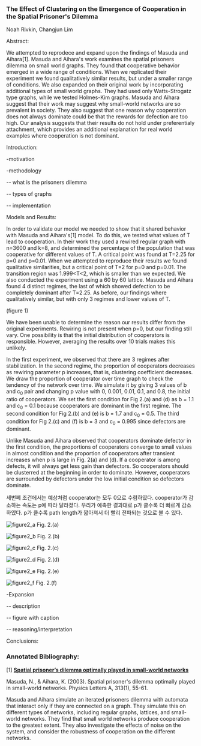 ### The Effect of Clustering on the Emergence of Cooperation in the Spatial Prisoner's Dilemma

Noah Rivkin, Changjun Lim

Abstract:

We attempted to reprodece and expand upon the findings of Masuda and Aihara[1]. Masuda and Aihara's work examines the spatial prisoners dilemma on small world graphs. They found that cooperative behavior emerged in a wide range of conditions. When we replicated their experiment we found qualitatively similar results, but under a smaller range of conditions. We also expanded on their original work by incorporating additional types of small world graphs. They had used only Watts-Strogatz type graphs, while we tested Holmes-Kim graphs. Masuda and Aihara suggest that their work may suggest why small-world networks are so prevalent in society. They also suggest that one reason why cooperation does not always dominate could be that the rewards for defection are too high. Our analysis suggests that their results do not hold under preferentialy attachment, which provides an additional explanation for real world examples where cooperation is not dominant.


Introduction:



-motivation



-methodology

-- what is the prisoners dilemma

-- types of graphs

-- implementation

Models and Results:

In order to validate our model we needed to show that it shared behavior with Masuda and Aihara's[1] model. To do this, we tested what values of T lead to cooperation. In their work they used a rewired regular graph with n=3600 and k=8, and determined the percentage of the population that was cooperative for different values of T. A critical point was found at T=2.25 for p=0 and p=0.01. When we attempted to reproduce their results we found qualitative similarities, but a critical point of T=2 for p=0 and p=0.01. The transition region was 1.999<T<2, which is smaller than we expected. We also conducted the experiment using a 60 by 60 lattice. Masuda and Aihara found 4 distinct regimes, the last of which showed defection to be completely dominant after T=2.25. As before, our findings where qualitatively similar, but with only 3 regimes and lower values of T. 

(figure 1)

We have been unable to determine the reason our results differ from the original experiments. Rewiring is not present when p=0, but our finding still vary. One possibility is that the initial distribution of cooperators is responsible. However, averaging the results over 10 trials makes this unlikely.


 
 In the first experiment, we observed that there are 3 regimes after stabilization. In the second regime, the proportion of cooperators decreases as rewiring parameter p increases, that is, clustering coefficient decreases. We draw the proportion of cooperator over time graph to check the tendency of the network over time. We simulate it by giving 3 values of b and c<sub>0</sub> pair and changing p value with 0, 0.001, 0.01, 0.1, and 0.8, the initial ratio of cooperators. We set the first condition for Fig 2.(a) and (d) as b = 1.1 and c<sub>0</sub> = 0.1 because cooperators are dominant in the first regime. The second condition for Fig 2.(b) and (e) is b = 1.7 and c<sub>0</sub> = 0.5. The third condition for Fig 2.(c) and (f) is b = 3 and c<sub>0</sub> = 0.995 since defectors are dominant.
 
 Unlike Masuda and Aihara observed that cooperators dominate defector in the first condition, the proportions of cooperators converge to small values in almost condition and the proportion of cooperators after transient increases when p is large in Fig. 2(a) and (d). If a cooperator is among defects, it will always get less gain than defectors. So cooperators should be clusterred at the beginning in order to dominate. However, cooperators are surrounded by defectors under the low initial condition so defectors dominate.
 


세번쩨 조건에서는 예상처럼 cooperator는 모두 0으로 수렴하였다. cooperator가 감소하는 속도는 p에 따라 달라졌다. 우리가 예측한 결과대로 p가 클수록 더 빠르게 감소하였다. p가 클수록 path length가 짧아져서 더 빨리 전파되는 것으로 볼 수 있다.

![figure2_a](images/fig2_a.png)
Fig. 2.(a)

![figure2_b](images/fig2_b.png)
Fig. 2.(b)

![figure2_c](images/fig2_c.png)
Fig. 2.(c)

![figure2_d](images/fig2_d.png)
Fig. 2.(d)

![figure2_e](images/fig2_e.png)
Fig. 2.(e)

![figure2_f](images/fig2_f.png)
Fig. 2.(f)



-Expansion

-- description

-- figure with caption

-- reasoning/interpretation

Conclusions:


### Annotated Bibliography:

[1] [**Spatial prisoner’s dilemma optimally played in small-world networks**](http://www.sciencedirect.com/science/article/pii/S0375960103006935#bBIB002)

Masuda, N., & Aihara, K. (2003). Spatial prisoner's dilemma optimally played in small-world networks. Physics Letters A, 313(1), 55-61.

Masuda and Aihara simulate an iterated prisoners dilemma with automata that interact only if they are connected on a graph. They simulate this on different types of networks, including regular graphs, lattices, and small-world networks. They find that small world networks produce cooperation to the greatest extent. They also investigate the effects of noise on the system, and consider the robustness of cooperation on the different networks.
